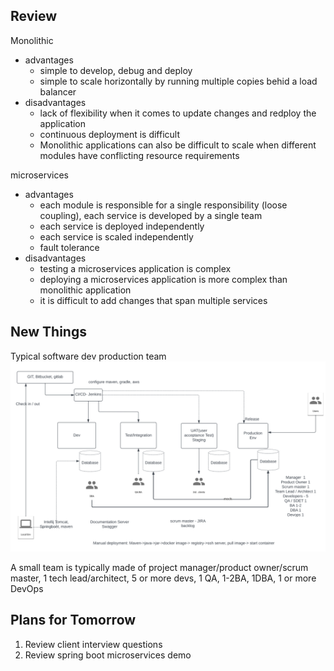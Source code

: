 ## Review
Monolithic
- advantages
    - simple to develop, debug and deploy
    - simple to scale horizontally by running multiple copies behid a load balancer
- disadvantages
    - lack of flexibility when it comes to update changes and redploy the application
    - continuous deployment is difficult
    - Monolithic applications can also be difficult to scale when different modules have conflicting resource requirements

microservices
- advantages
    - each module is responsible for a single responsibility (loose coupling), each service is developed by a single team
    - each service is deployed independently
    - each service is scaled independently
    - fault tolerance
- disadvantages
    - testing a microservices application is complex
    - deploying a microservices application is more complex than monolithic application
    - it is difficult to add changes that span multiple services

## New Things
Typical software dev production team
![](production.png)

A small team is typically made of project manager/product owner/scrum master, 1 tech lead/architect, 5 or more devs, 1 QA, 1-2BA, 1DBA, 1 or more DevOps

## Plans for Tomorrow
1. Review client interview questions
2. Review spring boot microservices demo